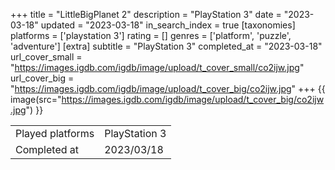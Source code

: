 +++
title = "LittleBigPlanet 2"
description = "PlayStation 3"
date = "2023-03-18"
updated = "2023-03-18"
in_search_index = true
[taxonomies]
platforms = ['playstation 3']
rating = []
genres = ['platform', 'puzzle', 'adventure']
[extra]
subtitle = "PlayStation 3"
completed_at = "2023-03-18"
url_cover_small = "https://images.igdb.com/igdb/image/upload/t_cover_small/co2ijw.jpg"
url_cover_big = "https://images.igdb.com/igdb/image/upload/t_cover_big/co2ijw.jpg"
+++
{{ image(src="https://images.igdb.com/igdb/image/upload/t_cover_big/co2ijw.jpg") }}

|              |            |
| ------------ | ---------- |
| Played platforms    | PlayStation 3 |
| Completed at | 2023/03/18 |

